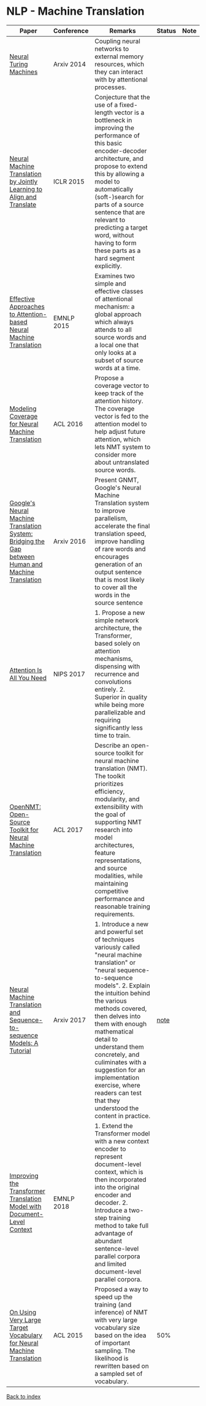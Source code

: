 # NLP - Machine Translation
|Paper|Conference|Remarks|Status|Note
|--|--|--|--|--|
|[Neural Turing Machines](https://arxiv.org/pdf/1410.5401)|Arxiv 2014|Coupling neural networks to external memory resources, which they can interact with by attentional processes.|
|[Neural Machine Translation by Jointly Learning to Align and Translate](https://arxiv.org/pdf/1409.0473)|ICLR 2015|Conjecture that the use of a fixed-length vector is a bottleneck in improving the performance of this basic encoder-decoder architecture, and propose to extend this by allowing a model to automatically (soft-)search for parts of a source sentence that are relevant to predicting a target word, without having to form these parts as a hard segment explicitly.|
|[Effective Approaches to Attention-based Neural Machine Translation](https://arxiv.org/pdf/1508.04025)|EMNLP 2015|Examines two simple and effective classes of attentional mechanism: a global approach which always attends to all source words and a local one that only looks at a subset of source words at a time.|
|[Modeling Coverage for Neural Machine Translation](https://arxiv.org/pdf/1601.04811)|ACL 2016|Propose a coverage vector to keep track of the attention history. The coverage vector is fed to the attention model to help adjust future attention, which lets NMT system to consider more about untranslated source words.|
|[Google's Neural Machine Translation System: Bridging the Gap between Human and Machine Translation](https://arxiv.org/pdf/1609.08144)|Arxiv 2016|Present GNMT, Google's Neural Machine Translation system to improve parallelism, accelerate the final translation speed, improve handling of rare words and encourages generation of an output sentence that is most likely to cover all the words in the source sentence|
|[Attention Is All You Need](https://papers.nips.cc/paper/7181-attention-is-all-you-need.pdf)|NIPS 2017|1. Propose a new simple network architecture, the Transformer, based solely on attention mechanisms, dispensing with recurrence and convolutions entirely. 2. Superior in quality while being more parallelizable and requiring significantly less time to train.|
|[OpenNMT: Open-Source Toolkit for Neural Machine Translation](https://arxiv.org/pdf/1701.02810)|ACL 2017|Describe an open-source toolkit for neural machine translation (NMT). The toolkit prioritizes efficiency, modularity, and extensibility with the goal of supporting NMT research into model architectures, feature representations, and source modalities, while maintaining competitive performance and reasonable training requirements.|
|[Neural Machine Translation and Sequence-to-sequence Models: A Tutorial](https://arxiv.org/pdf/1703.01619)|Arxiv 2017|1. Introduce a new and powerful set of techniques variously called "neural machine translation" or "neural sequence-to-sequence models". 2. Explain the intuition behind the various methods covered, then delves into them with enough mathematical detail to understand them concretely, and culiminates with a suggestion for an implementation exercise, where readers can test that they understood the content in practice.| [note](../notes/On_Using_Very_Large_Target_Vocabulary_for_Neural_Machine_Translation_2015.md)
|[Improving the Transformer Translation Model with Document-Level Context](https://arxiv.org/pdf/1810.03581)|EMNLP 2018|1. Extend the Transformer model with a new context encoder to represent document-level context, which is then incorporated into the original encoder and decoder. 2. Introduce a two-step training method to take full advantage of abundant sentence-level parallel corpora and limited document-level parallel corpora.|
|[On Using Very Large Target Vocabulary for Neural Machine Translation](https://arxiv.org/pdf/1412.2007.pdf)|ACL 2015|Proposed a way to speed up the training (and inference) of NMT with very large vocabulary size based on the idea of important sampling. The likelihood is rewritten based on a sampled set of vocabulary. | 50% |

[Back to index](../README.md)

<!--stackedit_data:
eyJoaXN0b3J5IjpbMTY0ODcxOTg4NCwxNDIwMjI5MjE0LDU3MD
M5ODExMiw5NjQ5OTE3MjMsMjEyNDUwODA5OSwtMTE3ODEzNTYx
Miw3NzU5MzQ1ODFdfQ==
-->